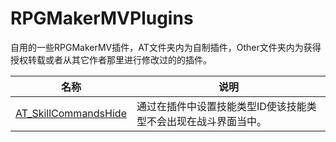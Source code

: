 # RPGMakerMVPlugins
自用的一些RPGMakerMV插件，AT文件夹内为自制插件，Other文件夹内为获得授权转载或者从其它作者那里进行修改过的的插件。

|名称   |说明   |
| ------------ | ------------ |
|[AT_SkillCommandsHide](AT/AT_SkillCommandsHide.js)   |通过在插件中设置技能类型ID使该技能类型不会出现在战斗界面当中。   |